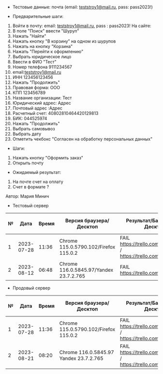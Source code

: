 * Тестовые данные:
почта (email: teststroy1@mail.ru, pass:  pass2023!)

* Предварительные шаги:
1. Войти в почту: email: teststroy1@mail.ru, pass : pass2023!
На сайте:
2. В поле "Поиск" ввести "Шуруп"
3. Нажать "Найти"
4. Нажать кнопку "В корзину" на одном из шурупов
5. Нажать на кнопку "Корзина"
6. Нажать "Перейти к оформлению"
7. Выбрать юридическое лицо
8. Ввести в ФИО "Тест"
9. Номер телефона 9111234567
10. email:teststroy1@mail.ru
11. ИНН 123456123456
12. Нажать "Продолжить"
13. Правовая форма: ООО
14. КПП 123456789
15. Название организации: Тест
16. Юридический адрес: Адрес
17. Почтовый адрес :Адрес
18. Расчетный счет: 40802810464420129813
19. БИК: 044525974
20. Нажать "Продолжить"
21. Выбрать самовывоз
22. Выбрать дату
23. Отметить чекбокс "Согласен на обработку персональных данных"

* Шаги:
1. Нажать кнопку "Оформить заказ"
2. Открыть почту


* Ожидаемый результат:
1. На почте счет на оплату
2. Счет в формате ?



Автор: Мария Минич

* Тестовый сервер


|  №  | Дата       | Время |           Версия браузера/Десктоп          |        Результат/Баг в Трелло Десктоп    |             Версия браузера и ОС Тач      |           Результат/Баг в Трелло Тач          |  Дата Релиза  |  Имя   |
| --- | ---------- | ----- |-------------------------------------| ---------------------------------- | ---------------------------------- | ---------------------------------- | ------| ------  |
| 1   | 2023-07-28 | 11:36 |Chrome 115.0.5790.102/Firefox 115.0.2 | FAIL https://trello.com/c/Pk7Yag5H / https://trello.com/c/ouWq9d2l | Safari                            | FAIL https://trello.com/c/Pk7Yag5H / https://trello.com/c/ouWq9d2l | 04.07 | Мария  |
| 2   | 2023-08-12 | 06:48 |Chrome 116.0.5845.97/Yandex 23.7.2.765| FAIL https://trello.com/c/Pk7Yag5H | Chrome 116.0.5845.97               | FAIL https://trello.com/c/Pk7Yag5H | 13.08 | Сабина  |

* Продовый сервер


|  №  | Дата       | Время |           Версия браузера/Десктоп          |        Результат/Баг в Трелло Десктоп    |             Версия браузера и ОС Тач      |           Результат/Баг в Трелло Тач          |  Дата Релиза  |  Имя   |
| --- | ---------- | ----- |-------------------------------------| ---------------------------------- | ---------------------------------- | ---------------------------------- | ------| ------  |
| 1   | 2023-07-28 | 11:36 |Chrome 115.0.5790.102/Firefox 115.0.2 | FAIL https://trello.com/c/Pk7Yag5H / https://trello.com/c/ouWq9d2l | Safari                            | FAIL https://trello.com/c/Pk7Yag5H / https://trello.com/c/ouWq9d2l | 04.07 | Мария  |
| 2   | 2023-08-21 | 08:20 |Chrome 116.0.5845.97 Yandex 23.7.2.765| FAIL https://trello.com/c/Pk7Yag5H / https://trello.com/c/ouWq9d2l | Chrome 116.0.5845.97               | FAIL https://trello.com/c/Pk7Yag5H / https://trello.com/c/ouWq9d2l | 13.08 | Сабина  |

